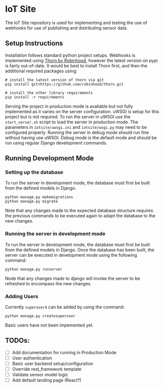 # IoT Site

The IoT Site repository is used for implementing and testing the use of webhooks for use of publishing and distributing sensor data.

## Setup Instructions

Installation follows standard python project setups. Webhooks is implemented using [Thorn by Robinhood](https://github.com/robinhood/thorn), however the latest version on pypi is fairly out-of-date. It would be best to install Thorn first, and then the additional required packages using:

```
# install the latest version of thorn via git
pip install git+https://github.com/robinhood/thorn.git

# install the other library requirements
pip install -r requirements
```

Serving the project in production mode is avaliable but not fully implemented as it varies on the server configuration. uWSGI is setup for this project but is not required. To run the server in uWSGI use the `start_server.sh` script to load the server in production mode. The parameters in `iotsite/uwsgi.ini` and `iotsite/wsgi.py` may need to be configured properly. Running the server in debug mode should run fine without having use uWSGI. Debug mode is the default mode and should be run using regular Django development commands.

## Running Development Mode

### Setting up the database

To run the server in development mode, the database must first be built from the defined models in Django.

```
python manage.py makemigrations
python manage.py migrate
```

Note that any changes made to the expected database structure requires the previous commands to be executed again to adapt the database to the new changes.

### Running the server in development mode

To run the server in development mode, the database must first be built from the defined models in Django.
Once the database has been built, the server can be executed in development mode using the following command:

```
python manage.py runserver
```

Node that any changes made to django will invoke the server to be refreshed to encompass the new changes.

### Adding Users

Currently `superuser`s can be added by using the command:

```
python manage.py createsuperuser
```

Basic users have not been impemented yet.

## TODOs:

- [ ] Add documentation for running in Production Mode
- [ ] User authentication
- [ ] Basic user backend setup/configuration
- [ ] Override rest\_framework template
- [ ] Validate sensor model logic
- [ ] Add default landing page (React?)
